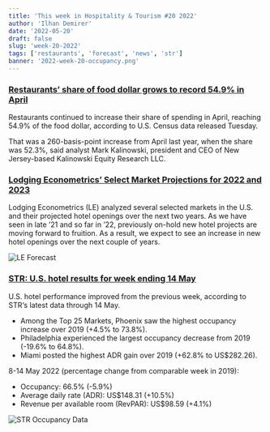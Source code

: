 ```yaml
---
title: 'This week in Hospitality & Tourism #20 2022'
author: 'Ilhan Demirer'
date: '2022-05-20'
draft: false
slug: 'week-20-2022'
tags: ['restaurants', 'forecast', 'news', 'str']
banner: '2022-week-20-occupancy.png'
---
```


### [Restaurants’ share of food dollar grows to record 54.9% in April](https://www.nrn.com/quick-service/restaurants-share-food-dollar-grows-record-549-april)

Restaurants continued to increase their share of spending in April, reaching 54.9% of the food dollar, according to U.S. Census data released Tuesday.

That was a 260-basis-point increase from April last year, when the share was 52.3%, said analyst Mark Kalinowski, president and CEO of New Jersey-based Kalinowski Equity Research LLC.

### [Lodging Econometrics’ Select Market Projections for 2022 and 2023](https://hotelbusiness.com/lodging-econometrics-select-market-projections-for-2022-and-2023)

Lodging Econometrics (LE) analyzed several selected markets in the U.S. and their projected hotel openings over the next two years. As we have seen in late ’21 and so far in ’22, previously on-hold new hotel projects are moving forward to fruition. As a result, we expect to see an increase in new hotel openings over the next couple of years.

![LE Forecast](/images/blogimages/2022-week-20-forecast.jpeg)

### [STR: U.S. hotel results for week ending 14 May](https://str.com/press-release/str-us-hotel-results-week-ending-14-may)

U.S. hotel performance improved from the previous week, according to STR‘s latest data through 14 May.

- Among the Top 25 Markets, Phoenix saw the highest occupancy increase over 2019 (+4.5% to 73.8%).
- Philadelphia experienced the largest occupancy decrease from 2019 (-19.6% to 64.8%).
- Miami posted the highest ADR gain over 2019 (+62.8% to US$282.26).

8-14 May 2022 (percentage change from comparable week in 2019):

- Occupancy: 66.5% (-5.9%)
- Average daily rate (ADR): US$148.31 (+10.5%)
- Revenue per available room (RevPAR): US$98.59 (+4.1%)

![STR Occupancy Data](/images/blogimages/2022-week-20-occupancy.png)
